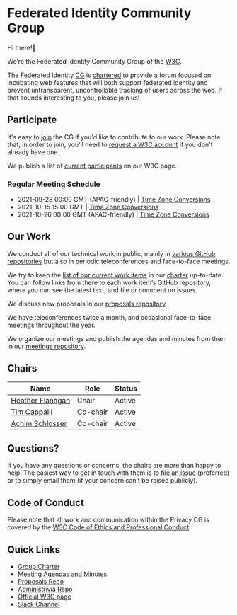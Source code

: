 # Federated Identity Community Group

Hi there!👋

We’re the Federated Identity Community Group of the [W3C](https://www.w3.org/).

The Federated Identity [CG](https://www.w3.org/community/) is [chartered](charter) to provide a forum focused on incubating web features that will both support federated identity and prevent untransparent, uncontrollable tracking of users across the web. If that sounds interesting to you, please join us!

## Participate

It's easy to [join](https://www.w3.org/community/fed-id/) the CG if you'd like to contribute to our work. Please note that, in order to join, you'll need to [request a W3C account](https://www.w3.org/accounts/request) if you don't already have one.

We publish a list of [current participants](https://www.w3.org/community/fed-id/participants) on our W3C page.

### Regular Meeting Schedule

* 2021-09-28 00:00 GMT (APAC-friendly) | [Time Zone Conversions](https://www.timeanddate.com/worldclock/converter.html?iso=20210928T000000&p1=tz_gmt&p2=16&p3=776&p4=438&p5=28&p6=236&p7=248&p8=240&p9=234&p10=24&p11=43)
* 2021-10-15 15:00 GMT | [Time Zone Conversions](https://www.timeanddate.com/worldclock/converter.html?iso=20211015T150000&p1=tz_gmt&p2=16&p3=776&p4=438&p5=28&p6=236&p7=248&p8=240&p9=234&p10=24&p11=43)
* 2021-10-26 00:00 GMT (APAC-friendly) | [Time Zone Conversions](https://www.timeanddate.com/worldclock/converter.html?iso=20211026T000000&p1=tz_gmt&p2=16&p3=776&p4=438&p5=28&p6=236&p7=248&p8=240&p9=234&p10=24&p11=43)

## Our Work

We conduct all of our technical work in public, mainly in [various GitHub repositories](https://github.com/fedidcg/) but also in periodic teleconferences and face-to-face meetings.

We try to keep the [list of our current work items](charter#work-items) in our [charter](charter) up-to-date. You can follow links from there to each work item’s GitHub repository, where you can see the latest text, and file or comment on issues.

We discuss new proposals in our [proposals repository](https://github.com/fedidcg/proposals).

We have teleconferences twice a month, and occasional face-to-face meetings throughout the year. 

We organize our meetings and publish the agendas and minutes from them in our [meetings repository](https://github.com/fedidcg/meetings/).

## Chairs

| Name                                              | Role     | Status |
| ------------------------------------------------- | -------- | ------ |
| [Heather Flanagan](https://github.com/hlflanagan) | Chair    | Active |
| [Tim Cappalli](https://github.com/timcappalli)    | Co-chair | Active |
| [Achim Schlosser](https://github.com/asr-enid)    | Co-chair | Active |

## Questions?

If you have any questions or concerns, the chairs are more than happy to help. The easiest way to get in touch with them is to [file an issue](https://github.com/fedidcg/admin/issues/new) (preferred) or to simply email them (if your concern can’t be raised publicly).

## Code of Conduct

Please note that all work and communication within the Privacy CG is covered by the [W3C Code of Ethics and Professional Conduct](https://www.w3.org/Consortium/cepc/).

## Quick Links

* [Group Charter](charter)
* [Meeting Agendas and Minutes](https://github.com/fedidcg/meetings/)
* [Proposals Repo](https://github.com/fedidcg/proposals)
* [Administrivia Repo](https://github.com/fedidcg/admin/)
* [Official W3C page](https://www.w3.org/community/fed-id/)
* [Slack Channel](https://w3ccommunity.slack.com/archives/C02355QUL73)
